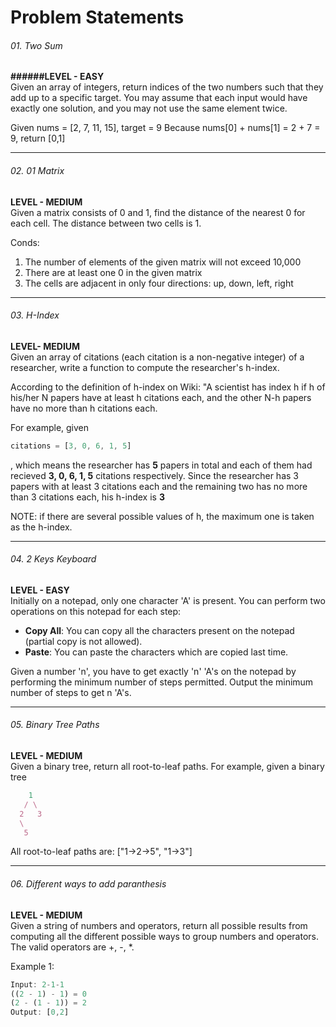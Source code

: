 # Problem Statements


###### 01. Two Sum 
**######LEVEL - EASY**<br />
Given an array of integers, return indices of the two numbers such that they add up to a specific target. 
You may assume that each input would have exactly one solution, and you may not use the same element twice. 

Given nums = [2, 7, 11, 15], target = 9
Because nums[0] + nums[1] = 2 + 7 = 9,
return [0,1]

<hr />


###### 02. 01 Matrix
**LEVEL - MEDIUM**<br />
Given a matrix consists of 0 and 1, find the distance of the nearest 0 for each cell. 
The distance between two cells is 1. 

Conds: 
1. The number of elements of the given matrix will not exceed 10,000
2. There are at least one 0 in the given matrix 
3. The cells are adjacent in only four directions: up, down, left, right

<hr />

###### 03. H-Index
**LEVEL- MEDIUM**<br />
Given an array of citations (each citation is a non-negative integer) of a researcher, write a function to compute the researcher's h-index.

According to the definition of h-index on Wiki: "A scientist has index h if h of his/her N papers have at least h citations each, and the other N-h papers have no more than h citations each. 

For example, given 
```javascript
citations = [3, 0, 6, 1, 5]
```
, which means the researcher has **5** papers in total and each of them had recieved **3, 0, 6, 1, 5** citations respectively. Since the researcher has 3 papers with at least 3 citations each and the remaining two has no more than 3 citations each, his h-index is **3**

NOTE: if there are several possible values of h, the maximum one is taken as the h-index.

<hr />

###### 04.  2 Keys Keyboard
**LEVEL - EASY** <br />
Initially on a notepad, only one character 'A' is present. You can perform two operations on this notepad
for each step: 
* **Copy All**: You can copy all the characters present on the notepad (partial copy is not allowed).
* **Paste**: You can paste the characters which are copied last time.

Given a number 'n', you have to get exactly 'n' 'A's on the notepad by performing the minimum number of steps permitted. Output the minimum number of steps to get n 'A's.

<hr /> 

###### 05. Binary Tree Paths 
**LEVEL - MEDIUM** <br />
Given a binary tree, return all root-to-leaf paths. 
For example, given a binary tree 
``` javascript
    1
   / \
  2   3
  \
   5
``` 
All root-to-leaf paths are: 
["1->2->5", "1->3"]

<hr /> 

###### 06. Different ways to add paranthesis
**LEVEL - MEDIUM** <br />
Given a string of numbers and operators, return all possible results from computing all the 
different possible ways to group numbers and operators. The valid operators are +, -, *.

Example 1: 
```javascript
Input: 2-1-1
((2 - 1) - 1) = 0
(2 - (1 - 1)) = 2
Output: [0,2]
```